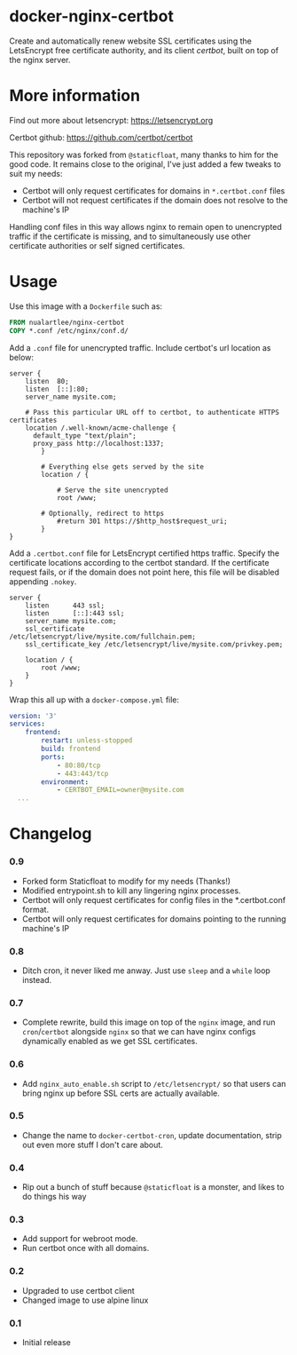 # docker-nginx-certbot
Create and automatically renew website SSL certificates using the LetsEncrypt free certificate authority, and its client *certbot*, built on top of the nginx server.

# More information

Find out more about letsencrypt: https://letsencrypt.org

Certbot github: https://github.com/certbot/certbot

This repository was forked from `@staticfloat`, many thanks to him for the good code.  It remains close to the original, I've just added a few tweaks to suit my needs:
- Certbot will only request certificates for domains in `*.certbot.conf` files
- Certbot will not request certificates if the domain does not resolve to the machine's IP

Handling conf files in this way allows nginx to remain open to unencrypted traffic if the certificate is missing, and to simultaneously use other certificate authorities or
self signed certificates.

# Usage

Use this image with a `Dockerfile` such as:
```Dockerfile
FROM nualartlee/nginx-certbot
COPY *.conf /etc/nginx/conf.d/
```

Add a `.conf` file for unencrypted traffic.
Include certbot's url location as below:
```nginx
server {
	listen	80;
	listen	[::]:80;
	server_name mysite.com;

	# Pass this particular URL off to certbot, to authenticate HTTPS certificates
	location /.well-known/acme-challenge {
	  default_type "text/plain";
	  proxy_pass http://localhost:1337;
        }

        # Everything else gets served by the site
        location / {

            # Serve the site unencrypted
            root /www;

	    # Optionally, redirect to https
            #return 301 https://$http_host$request_uri;
        }
}
```

Add a `.certbot.conf` file for LetsEncrypt certified https traffic.
Specify the certificate locations according to the certbot standard.
If the certificate request fails, or if the domain does not point here,
this file will be disabled appending `.nokey`.
```nginx
server {
	listen      443 ssl;
	listen      [::]:443 ssl;
	server_name mysite.com;
	ssl_certificate     /etc/letsencrypt/live/mysite.com/fullchain.pem;
	ssl_certificate_key /etc/letsencrypt/live/mysite.com/privkey.pem;

	location / {
        root /www;
	}
}
```

Wrap this all up with a `docker-compose.yml` file:
```yml
version: '3'
services:
    frontend:
        restart: unless-stopped
        build: frontend
        ports:
            - 80:80/tcp
            - 443:443/tcp
        environment:
            - CERTBOT_EMAIL=owner@mysite.com
  ...
```

# Changelog

### 0.9
- Forked form Staticfloat to modify for my needs (Thanks!)
- Modified entrypoint.sh to kill any lingering nginx processes.
- Certbot will only request certificates for config files in the *.certbot.conf format.
- Certbot will only request certificates for domains pointing to the running machine's IP

### 0.8
- Ditch cron, it never liked me anway.  Just use `sleep` and a `while` loop instead.

### 0.7
- Complete rewrite, build this image on top of the `nginx` image, and run `cron`/`certbot` alongside `nginx` so that we can have nginx configs dynamically enabled as we get SSL certificates.

### 0.6
- Add `nginx_auto_enable.sh` script to `/etc/letsencrypt/` so that users can bring nginx up before SSL certs are actually available.

### 0.5
- Change the name to `docker-certbot-cron`, update documentation, strip out even more stuff I don't care about.

### 0.4
- Rip out a bunch of stuff because `@staticfloat` is a monster, and likes to do things his way

### 0.3
- Add support for webroot mode.
- Run certbot once with all domains.

### 0.2
- Upgraded to use certbot client
- Changed image to use alpine linux

### 0.1
- Initial release
